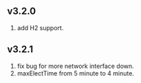 ## v3.2.0
1. add H2 support.

## v3.2.1
1. fix bug for more network interface down.
2. maxElectTime from 5 minute to 4 minute.
